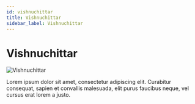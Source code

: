 ```yaml
---
id: vishnuchittar
title: Vishnuchittar
sidebar_label: Vishnuchittar
---
```


# Vishnuchittar

![Vishnuchittar](/img/exampleimg.png)


Lorem ipsum dolor sit amet, consectetur adipiscing elit. Curabitur consequat, sapien et convallis malesuada, elit purus faucibus neque, vel cursus erat lorem a justo.


